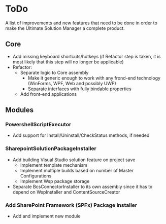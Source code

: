 # ToDo
A list of improvements and new features that need to be done in order to make the Ultimate Solution Manager a complete product.

## Core
- Add missing keyboard shortcuts/hotkeys (if Refactor step is taken, it is most likely that this step will no longer be applicable)
- Refactor:
  - Separate logic to Core assembly 
    - Make it generic enough to work with any frond-end technology (WinForms, WPF, Web and possibly UWP)
    - Separate interfaces with fully bindable properties
  - Add front-end applications
  
## Modules
### PowershellScriptExecutor
- Add support for Install/Uninstall/CheckStatus methods, if needed

### SharepointSolutionPackageInstaller
- Add building Visual Studio solution feature on project save
  - Implement template mechanism
  - Implement multiple builds based on number of Master Configurations
  - Implement Wsp package storage
- Separate BcsConnectorInstaller to its own assembly since it has to depend on WspInstaller and ContentSourceCreator

### Add SharePoint Framework (SPFx) Package Installer
- Add and implement new module
